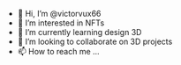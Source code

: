 - 👋 Hi, I’m @victorvux66
- 👀 I’m interested in NFTs
- 🌱 I’m currently learning design 3D
- 💞️ I’m looking to collaborate on 3D projects
- 📫 How to reach me ...

<!---
victorvux66/victorvux66 is a ✨ special ✨ repository because its `README.md` (this file) appears on your GitHub profile.
You can click the Preview link to take a look at your changes.
--->
